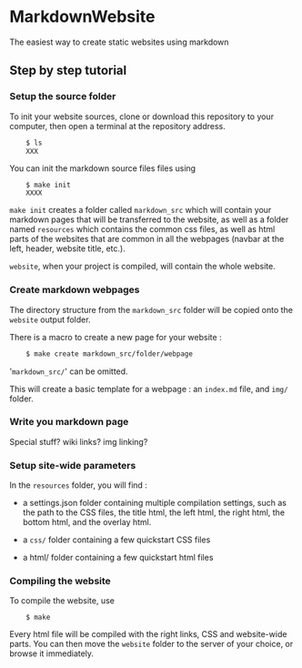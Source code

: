 # MarkdownWebsite
The easiest way to create static websites using markdown



## Step by step tutorial

### Setup the source folder

To init your website sources, clone or download this repository to your computer, then open a terminal at the repository address. 

```bash
    $ ls
    XXX
```


You can init the markdown source files files using 

```shsh
    $ make init
    XXXX
```

`make init` creates a folder called `markdown_src` which will contain your markdown pages that will be transferred to the website, as well as a folder named `resources` which contains the common css files, as well as html parts of the websites that are common in all the webpages (navbar at the left, header, website title, etc.).

`website`, when your project is compiled, will contain the whole website.

### Create markdown webpages

The directory structure from the `markdown_src` folder will be copied onto the `website` output folder.

There is a macro to create a new page for your website :
```bash
    $ make create markdown_src/folder/webpage
```

'`markdown_src/`' can be omitted.

This will create a basic template for a webpage : an `index.md` file, and `img/` folder.


### Write you markdown page

Special stuff? wiki links? img linking?



### Setup site-wide parameters

In the `resources` folder, you will find : 
* a settings.json folder containing multiple compilation settings, such as the path to the CSS files, the title html, the left html, the right html, the bottom html, and the overlay html.

* a `css/` folder containing a few quickstart CSS files

* a html/ folder containing a few quickstart html files




### Compiling the website

To compile the website, use

```
    $ make
```

Every html file will be compiled with the right links, CSS and website-wide parts. You can then move the `website` folder to the server of your choice, or browse it immediately.
